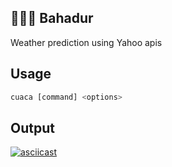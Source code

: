 ## 👳🏻‍♂️ Bahadur


Weather prediction using Yahoo apis



## Usage

```javascript
cuaca [command] <options>
```

## Output
[![asciicast](https://asciinema.org/a/89t5ypiVME75dpN5muHguFkcD.svg)](https://asciinema.org/a/89t5ypiVME75dpN5muHguFkcD)





